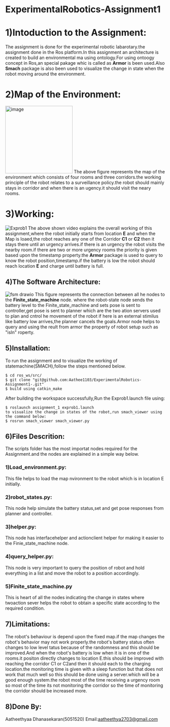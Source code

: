 # ExperimentalRobotics-Assignment1
# 1)Intoduction to the Assignment:
The assignment is done for the experimental robotic labarotary.the assignment done in the Ros platform.In this assignment an architecture is created to build an environmental ma using ontology.For using ontoogy concept in Ros,an special pakage whic is called as **Armor** is been used.Also **Smach** package is also been used to visualize the change in state when the robot moving around the environment.

# 2)Map of the Environment:
<img width="212" alt="image" src="https://user-images.githubusercontent.com/80621864/207283458-d16bc105-cf9e-42a7-8b10-9c0efe5fbf26.png">
The above figure represents the map of the environment which consists of four rooms and three corridors.the working principle of the robot relates to a surveillance policy.the robot should mainly stays in corridor and when there is an ugency.it should visit the neary rooms.

# 3)Working:
![Exprob1](https://user-images.githubusercontent.com/80621864/207284327-4535668a-4429-44a3-9208-8ddcd7c20b84.gif)
The above shown video explains the overall working of this assignment,where the robot initially starts from location **E** and when the Map is loaed,the robot reaches any one of the Corridor **C1** or **C2** then it stays there until an urgency arrives.if there is an urgency the robot visits the nearby room.if there are two or more urgency rooms the priority is given based upon the timestamp property.the **Armor** package is used to query to know the robot position,timestamp.if the battery is low the robot should reach location **E** and charge until battery is full.

## 4)The Software Architecture:
![fsm drawio](https://user-images.githubusercontent.com/80621864/207285992-d146080c-bc5b-45cd-af50-1efe4086151c.png)
This figure represents the connection between all he nodes to the **Finite_state_machine** node.
where the robot-state node sends the battery level to the Finite_state_machine and sets pose is sent to controller,get pose is sent to planner which are the two ation servers used to plan and cntrol he movement of the robot if here is an external stimilus like battery low arrives,the planner cancels the goals.Armor node helps to query and using the reult from armor the property of robot setup such as "isIn" roperty. 

## 5)Installation:
To run the assignment and to visualize the working of statemachine(SMACH),follow the steps mentioned below.
```
$ cd ros_ws/src/
$ git clone "git@github.com:Aathee1103/ExperimentalRobotics-Assignment1-.git"
$ build using catkin_make
```
After building the workspace successfully,Run the Exprob1.launch file using:
```
$ roslaunch assignment_1 exprob1.launch
to visualize the change in states of the robot,run smach_viewer using the command below:
$ rosrun smach_viewer smach_viewer.py
```
## 6)Files Descrition:
The scripts folder has the most importat nodes required for the Assignment.and the nodes are explained in a simple way below.
### 1)Load_environment.py:
This file helps to load the map nvironment to the robot which is in location E initially.
### 2)robot_states.py:
This node help simulate the battery status,set and get pose responses from planner and controller.
### 3)helper.py:
This node has interfacehelper and actionclient helper for making it easier to the Finie_state_machine node.
### 4)query_helper.py:
This node is very important to query the position of robot and hold everything in a list and move the robot to a position accordingly.
### 5)Finite_state_machine.py
This is heart of all the nodes indicating the change in states where twoaction sever helps the robot to obtain a specific state according to the required condition.


## 7)Limitations:
The robot's behaviour is depend upon the fixed map.if the map changes the robot's behavior may not work properly.the robot's battery status often changes to low level tatus because of the randomness and this should be improved.And when the robot's battery is low when it is in one of the rooms.it positon directly changes to location E.this should be improved with reaching the corridor C1 or C2and then it should each to the charging location.the monitoring time is given with a sleep function but that does not work that much well so this should be done using a server.which will be a good enough system.the robot most of the time receiving a urgency room so most of the time its not monitoring the corridor so the time of monitoring the corridor should be increased more.


## 8)Done By:
Aatheethyaa Dhanasekaran(5051520)
Email:aatheethya2703@gmail.com
